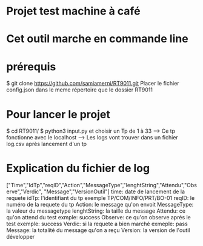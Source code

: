 # Projet test machine à café
# Cet outil marche en commande line
# prérequis
$ git clone https://github.com/samiamerni/RT9011.git
 Placer le fichier config.json dans le meme répertoire que le dossier RT9011
# Pour lancer le projet
$ cd RT9011/
$ python3 input.py et choisir un Tp de 1 à 33
 --> Ce tp fonctionne avec le localhost 
 --> Les logs vont trouver dans un fichier log.csv après lancement d'un tp
# Explication du fichier de log
["Time","IdTp","reqID","Action","MessageType","lenghtString","Attendu","Observe","Verdic", "Message","VersionOutil"]
time: date de lancement de la requete
idTp: l'identifiant du tp exemple TP/COM/INFO/PRT/BO-01
reqID: le numéro de la requete du tp
Action: le message qu'on envoit
MessageType: la valeur du messagetype
lenghtString: la taille du message
Attendu: ce qu'on attend du test exmple: success
Observe: ce qu'on observe aprés le test exemple: success
Verdic: si la requete a  bien marché exmeple: pass
Message: la totalité du message qu'on a reçu
Version: la version de l'outil développer 

